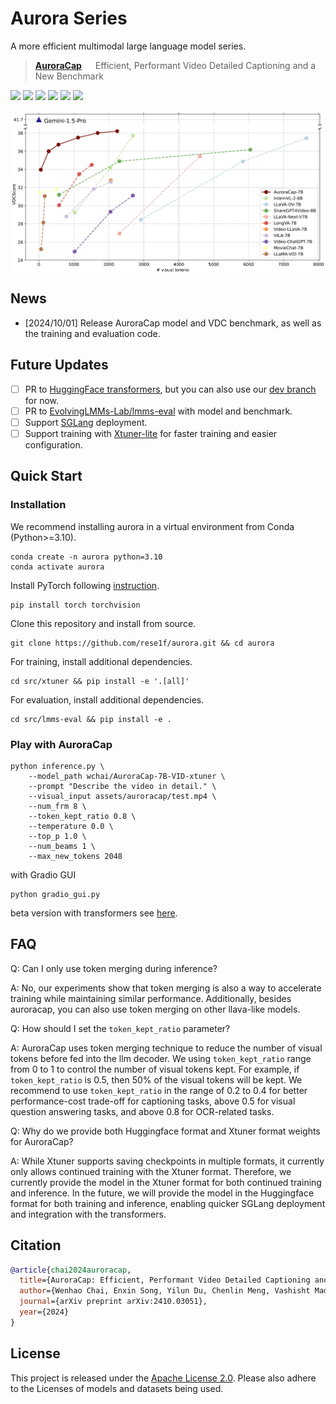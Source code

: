 # Aurora Series
A more efficient multimodal large language model series.

> [**AuroraCap**](docs/auroracap/README.md) &emsp; Efficient, Performant Video Detailed Captioning and a New Benchmark

[![](https://img.shields.io/badge/docs-922133)](docs/auroracap/README.md)
[![](https://img.shields.io/badge/web-922133)](https://rese1f.github.io/aurora-web/)
[![](http://img.shields.io/badge/arXiv-922133)](https://arxiv.org/abs/2410.03051)
[![](https://img.shields.io/badge/%F0%9F%A4%97%20_AuroraCap_model-ffc107?color=ffc107&logoColor=white)](https://huggingface.co/collections/wchai/auroracap-66d117ffe13bedda96702013)
[![](https://img.shields.io/badge/%F0%9F%A4%97%20_VDC_benchmark-ffc107?color=ffc107&logoColor=white)](https://huggingface.co/datasets/wchai/Video-Detailed-Caption)
[![](https://img.shields.io/badge/%F0%9F%A4%97%20_Trainset-ffc107?color=ffc107&logoColor=white)](https://huggingface.co/datasets/wchai/AuroraCap-trainset)

<img src="assets/auroracap/vdc_baseline.png" align="center">

## News

- [2024/10/01] Release AuroraCap model and VDC benchmark, as well as the training and evaluation code.

## Future Updates

- [ ] PR to [HuggingFace transformers](https://github.com/huggingface/transformers), but you can also use our [dev branch](https://github.com/rese1f/transformers/tree/aurora) for now.
- [ ] PR to [EvolvingLMMs-Lab/lmms-eval](https://github.com/EvolvingLMMs-Lab/lmms-eval) with model and benchmark.
- [ ] Support [SGLang](https://github.com/sgl-project/sglang) deployment.
- [ ] Support training with [Xtuner-lite](https://github.com/hhaAndroid/xtuner) for faster training and easier configuration.

## Quick Start  

### Installation

We recommend installing aurora in a virtual environment from Conda (Python>=3.10).
```
conda create -n aurora python=3.10
conda activate aurora
```

Install PyTorch following [instruction](https://pytorch.org/get-started/locally/).
```
pip install torch torchvision
```

Clone this repository and install from source.
```
git clone https://github.com/rese1f/aurora.git && cd aurora
```

For training, install additional dependencies.
```
cd src/xtuner && pip install -e '.[all]'
```

For evaluation, install additional dependencies.
```
cd src/lmms-eval && pip install -e .
```

### Play with AuroraCap

```
python inference.py \
    --model_path wchai/AuroraCap-7B-VID-xtuner \
    --prompt "Describe the video in detail." \
    --visual_input assets/auroracap/test.mp4 \
    --num_frm 8 \
    --token_kept_ratio 0.8 \
    --temperature 0.0 \
    --top_p 1.0 \
    --num_beams 1 \
    --max_new_tokens 2048
```

with Gradio GUI

```
python gradio_gui.py
```

beta version with transformers see [here](docs/auroracap/README.md#beta-version-with-transformers).


## FAQ

Q: Can I only use token merging during inference?

A: No, our experiments show that token merging is also a way to accelerate training while maintaining similar performance. Additionally, besides auroracap, you can also use token merging on other llava-like models.

Q: How should I set the `token_kept_ratio` parameter?

A: AuroraCap uses token merging technique to reduce the number of visual tokens before fed into the llm decoder. We using `token_kept_ratio` range from 0 to 1 to control the number of visual tokens kept. For example, if `token_kept_ratio` is 0.5, then 50% of the visual tokens will be kept. We recommend to use `token_kept_ratio` in the range of 0.2 to 0.4 for better performance-cost trade-off for captioning tasks, above 0.5 for visual question answering tasks, and above 0.8 for OCR-related tasks.

Q: Why do we provide both Huggingface format and Xtuner format weights for AuroraCap?

A: While Xtuner supports saving checkpoints in multiple formats, it currently only allows continued training with the Xtuner format. Therefore, we currently provide the model in the Xtuner format for both continued training and inference. In the future, we will provide the model in the Huggingface format for both training and inference, enabling quicker SGLang deployment and integration with the transformers.

## Citation

```bibtex
@article{chai2024auroracap,
  title={AuroraCap: Efficient, Performant Video Detailed Captioning and a New Benchmark },
  author={Wenhao Chai, Enxin Song, Yilun Du, Chenlin Meng, Vashisht Madhavan, Omer Bar-Tal, Jeng-Neng Hwang, Saining Xie, Christopher D. Manning},
  journal={arXiv preprint arXiv:2410.03051},
  year={2024}
}
```

## License

This project is released under the [Apache License 2.0](LICENSE). Please also adhere to the Licenses of models and datasets being used.
